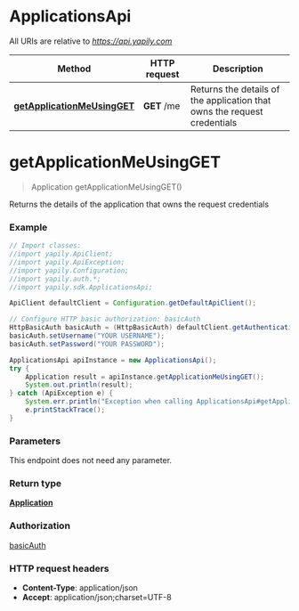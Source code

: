 # ApplicationsApi

All URIs are relative to *https://api.yapily.com*

Method | HTTP request | Description
------------- | ------------- | -------------
[**getApplicationMeUsingGET**](ApplicationsApi.md#getApplicationMeUsingGET) | **GET** /me | Returns the details of the application that owns the request credentials


<a name="getApplicationMeUsingGET"></a>
# **getApplicationMeUsingGET**
> Application getApplicationMeUsingGET()

Returns the details of the application that owns the request credentials

### Example
```java
// Import classes:
//import yapily.ApiClient;
//import yapily.ApiException;
//import yapily.Configuration;
//import yapily.auth.*;
//import yapily.sdk.ApplicationsApi;

ApiClient defaultClient = Configuration.getDefaultApiClient();

// Configure HTTP basic authorization: basicAuth
HttpBasicAuth basicAuth = (HttpBasicAuth) defaultClient.getAuthentication("basicAuth");
basicAuth.setUsername("YOUR USERNAME");
basicAuth.setPassword("YOUR PASSWORD");

ApplicationsApi apiInstance = new ApplicationsApi();
try {
    Application result = apiInstance.getApplicationMeUsingGET();
    System.out.println(result);
} catch (ApiException e) {
    System.err.println("Exception when calling ApplicationsApi#getApplicationMeUsingGET");
    e.printStackTrace();
}
```

### Parameters
This endpoint does not need any parameter.

### Return type

[**Application**](Application.md)

### Authorization

[basicAuth](../README.md#basicAuth)

### HTTP request headers

 - **Content-Type**: application/json
 - **Accept**: application/json;charset=UTF-8

